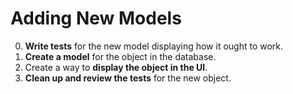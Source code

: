 # Adding New Models

0. **Write tests** for the new model displaying how it ought to work.
1. **Create a model** for the object in the database.
2. Create a way to **display the object in the UI**.
3. **Clean up and review the tests** for the new object.
